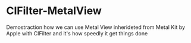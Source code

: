 # CIFilter-MetalView
Demostraction how we can use Metal View inherideted from Metal Kit by Apple with CIFilter and it's how speedly it get things done
